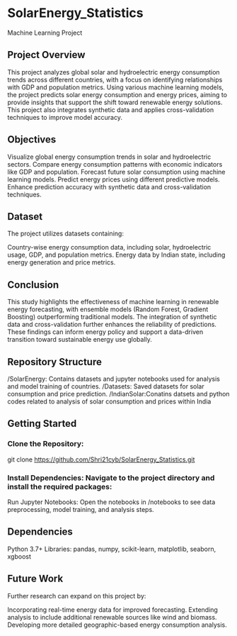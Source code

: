 # SolarEnergy_Statistics
Machine Learning Project 
## Project Overview
This project analyzes global solar and hydroelectric energy consumption trends across different countries, with a focus on identifying relationships with GDP and population metrics. Using various machine learning models, the project predicts solar energy consumption and energy prices, aiming to provide insights that support the shift toward renewable energy solutions. This project also integrates synthetic data and applies cross-validation techniques to improve model accuracy.
## Objectives
Visualize global energy consumption trends in solar and hydroelectric sectors.
Compare energy consumption patterns with economic indicators like GDP and population.
Forecast future solar consumption using machine learning models.
Predict energy prices using different predictive models.
Enhance prediction accuracy with synthetic data and cross-validation techniques.

## Dataset
The project utilizes datasets containing:

Country-wise energy consumption data, including solar, hydroelectric usage, GDP, and population metrics.
Energy data by Indian state, including energy generation and price metrics.

## Conclusion
This study highlights the effectiveness of machine learning in renewable energy forecasting, with ensemble models (Random Forest, Gradient Boosting) outperforming traditional models. The integration of synthetic data and cross-validation further enhances the reliability of predictions. These findings can inform energy policy and support a data-driven transition toward sustainable energy use globally.

## Repository Structure
/SolarEnergy: Contains datasets and jupyter notebooks used for analysis and model training of countries.
/Datasets: Saved datasets for solar consumption and price prediction.
/IndianSolar:Conatins datsets and python codes related to analysis of solar consumption and prices within India


## Getting Started
  ### Clone the Repository:
git clone https://github.com/Shri21cyb/SolarEnergy_Statistics.git
  ### Install Dependencies: Navigate to the project directory and install the required packages:
Run Jupyter Notebooks: Open the notebooks in /notebooks to see data preprocessing, model training, and analysis steps.

## Dependencies
Python 3.7+
Libraries: pandas, numpy, scikit-learn, matplotlib, seaborn, xgboost

## Future Work
Further research can expand on this project by:

Incorporating real-time energy data for improved forecasting.
Extending analysis to include additional renewable sources like wind and biomass.
Developing more detailed geographic-based energy consumption analysis.
